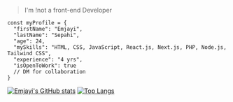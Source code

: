 > I'm !not a front-end Developer
```
const myProfile = {
  "firstName": "Emjayi",
  "lastName": "Sepahi",
  "age": 24,
  "mySkills": "HTML, CSS, JavaScript, React.js, Next.js, PHP, Node.js, Tailwind CSS",
  "experience": "4 yrs",
  "isOpenToWork": true
  // DM for collaboration
}
```
[![Emjayi's GitHub stats](https://github-readme-stats.vercel.app/api?username=emjayi&show_icons=true&theme=dracula)](https://github.com/emjayi) [![Top Langs](https://github-readme-stats.vercel.app/api/top-langs/?username=emjayi&layout=donut)](https://github.com/emjayi)
